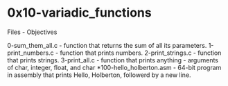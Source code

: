 # 0x10-variadic_functions

Files - Objectives

0-sum_them_all.c - function that returns the sum of all its parameters.
1-print_numbers.c - function that prints numbers.
2-print_strings.c - function that prints strings.
3-print_all.c - function that prints anything - arguments of char, integer, float, and char *100-hello_holberton.asm - 64-bit program in assembly that prints Hello, Holberton, followerd by a new line.
